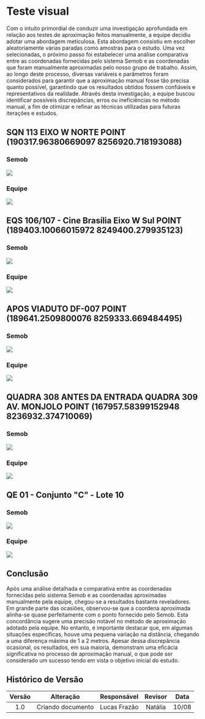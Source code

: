 # Teste visual

Com o intuito primordial de conduzir uma investigação aprofundada em relação aos testes de aproximação feitos manualmente, a equipe decidiu adotar uma abordagem meticulosa. Esta abordagem consistiu em escolher aleatoriamente várias paradas como amostras para o estudo. Uma vez selecionadas, o próximo passo foi estabelecer uma análise comparativa entre as coordenadas fornecidas pelo sistema Semob e as coordenadas que foram manualmente aproximadas pelo nosso grupo de trabalho. Assim, ao longo deste processo, diversas variáveis e parâmetros foram considerados para garantir que a aproximação manual fosse tão precisa quanto possível, garantindo que os resultados obtidos fossem confiáveis e representativos da realidade. Através desta investigação, a equipe buscou identificar possíveis discrepâncias, erros ou ineficiências no método manual, a fim de otimizar e refinar as técnicas utilizadas para futuras iterações e estudos.

## SQN 113 EIXO W NORTE POINT (190317.96380669097 8256920.718193088)

### Semob

![](https://i.imgur.com/JnciZtf.png)

### Equipe

![](https://i.imgur.com/bDjL5C0.png)

## EQS 106/107 - Cine Brasília Eixo W Sul POINT (189403.10066015972 8249400.279935123)

### Semob

![](https://i.imgur.com/Xap23pT.png)

### Equipe

![](https://i.imgur.com/NfPUxpT.png)

## APOS VIADUTO DF-007 POINT (189641.2509800076 8259333.669484495)

### Semob

![](https://i.imgur.com/txFucje.png)

### Equipe

![](https://i.imgur.com/d8gibuT.png)

## QUADRA 308 ANTES DA ENTRADA QUADRA 309 AV. MONJOLO POINT (167957.58399152948 8236932.374710069)

### Semob

![](https://i.imgur.com/f0FGdaE.png)

### Equipe

![](https://i.imgur.com/g9IUDX9.png)

## QE 01 - Conjunto "C" - Lote 10

### Semob

![](https://i.imgur.com/Q1m7S3K.png)

### Equipe

![](https://i.imgur.com/RerV5TD.png)

## Conclusão

Após uma análise detalhada e comparativa entre as coordenadas fornecidas pelo sistema Semob e as coordenadas aproximadas manualmente pela equipe, chegou-se a resultados bastante reveladores. Em grande parte das ocasiões, observou-se que a coordena aproximada alinha-se quase perfeitamente com o ponto fornecido pelo Semob. Esta concordância sugere uma precisão notável no método de aproximação adotado pela equipe. No entanto, é importante destacar que, em algumas situações específicas, houve uma pequena variação na distância, chegando a uma diferença máxima de 1 a 2 metros. Apesar dessa discrepância ocasional, os resultados, em sua maioria, demonstram uma eficácia significativa no processo de aproximação manual, o que pode ser considerado um sucesso tendo em vista o objetivo inicial do estudo.

## Histórico de Versão

| Versão |     Alteração     | Responsável  | Revisor | Data  |
| :----: | :---------------: | :----------: | :-----: | :---: |
|  1.0   | Criando documento | Lucas Frazão | Natália | 10/08 |
